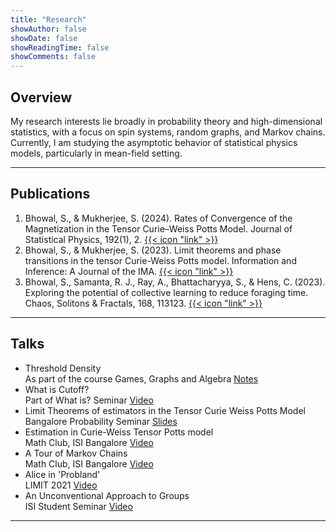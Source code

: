 ```yaml
---
title: "Research"
showAuthor: false
showDate: false
showReadingTime: false
showComments: false
---
```


<!-- <figure>
    <img src="research_0622.svg" width=80%/ class="center">
    <figcaption align="center"> Some Weyl cones and Feynman diagrams. </figcaption>
</figure> -->


## Overview


My research interests lie broadly in probability theory and high-dimensional statistics, with a focus on spin systems, random graphs, and Markov chains. Currently, I am studying the asymptotic behavior of statistical physics models, particularly in mean-field setting. 


------

## Publications

1. Bhowal, S., & Mukherjee, S. (2024). Rates of Convergence of the Magnetization in the Tensor Curie–Weiss Potts Model. Journal of Statistical Physics, 192(1), 2. [{{< icon "link" >}}](https://doi.org/10.1007/s10955-024-03382-w)
2. Bhowal, S., & Mukherjee, S. (2023). Limit theorems and phase transitions in the tensor Curie-Weiss Potts model. Information and Inference: A Journal of the IMA. [{{< icon "link" >}}](https://doi.org/10.1093/imaiai/iaaf014)
3. Bhowal, S., Samanta, R. J., Ray, A., Bhattacharyya, S., & Hens, C. (2023). Exploring the potential of collective learning to reduce foraging time. Chaos, Solitons & Fractals, 168, 113123. [{{< icon "link" >}}](https://doi.org/10.1016/j.chaos.2023.113123)

------

## Talks

- Threshold Density <br>
  As part of the course Games, Graphs and Algebra [Notes](/docs/thresholdDensity.pdf)
- What is Cutoff?<br>
  Part of What is? Seminar [Video](https://youtu.be/cskG0fGg5wU)
- Limit Theorems of estimators in the Tensor Curie Weiss Potts Model <br>
  Bangalore Probability Seminar [Slides](/docs/BPS26_02_24.pdf)
- Estimation in Curie-Weiss Tensor Potts model <br>
  Math Club, ISI Bangalore [Video](https://youtu.be/XxchJRrzAQ0)
- A Tour of Markov Chains <br>
  Math Club, ISI Bangalore [Video](https://youtu.be/Add6dpfNkA8)
- Alice in 'Probland' <br>
  LIMIT 2021 [Video](https://youtu.be/4zwPtAFe5B0)
- An Unconventional Approach to Groups <br>
  ISI Student Seminar [Video](https://youtu.be/XfZJ2sKG6WA)

------